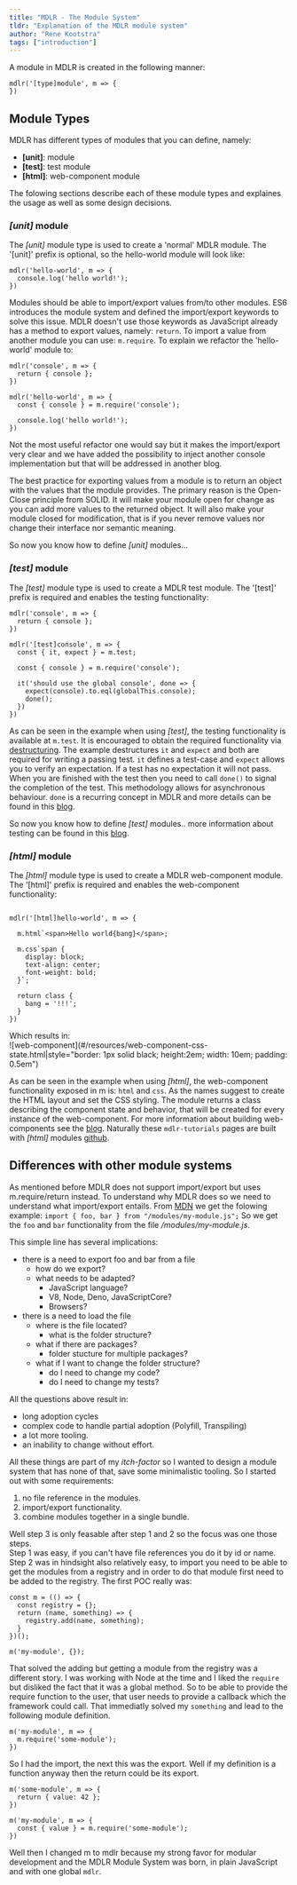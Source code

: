 ```yaml
---
title: "MDLR - The Module System"
tldr: "Explanation of the MDLR module system"
author: "Rene Kootstra"
tags: ["introduction"]
---
```


A module in MDLR is created in the following manner: 
```
mdlr('[type]module', m => {
})
```

## Module Types
MDLR has different types of modules that you can define, namely:
- **[unit]**: module
- **[test]**: test module
- **[html]**: web-component module
  
The folowing sections describe each of these module types and explaines the usage as well as some design decisions. 

### *[unit]* module

The *[unit]* module type is used to create a 'normal' MDLR module. The '[unit]' prefix is optional, so the hello-world module will look like:  
```
mdlr('hello-world', m => {
  console.log('hello world!');
})
```
Modules should be able to import/export values from/to other modules. ES6 introduces the module system and defined the import/export keywords to solve this issue. MDLR doesn't use those keywords as JavaScript already has a method to export values, namely: `return`. To import a value from another module you can use: `m.require`. To explain we refactor the 'hello-world' module to:
```
mdlr('console', m => {
  return { console };
})
  
mdlr('hello-world', m => {
  const { console } = m.require('console');
  
  console.log('hello world!');
})
```
Not the most useful refactor one would say but it makes the import/export very clear and we have added the possibility to inject another console implementation but that will be addressed in another blog.  
  
The best practice for exporting values from a module is to return an object with the values that the module provides. 
The primary reason is the Open-Close principle from SOLID. It will make your module open for change as you can add more values to the returned object. It will also make your module closed for modification, that is if you never remove values nor change their interface nor semantic meaning.  
  
So now you know how to define *[unit]* modules...

### *[test]* module

The *[test]* module type is used to create a MDLR test module. The '[test]' prefix is required and enables the testing functionality:
```
mdlr('console', m => {
  return { console };
})
  
mdlr('[test]console', m => {
  const { it, expect } = m.test;  
  
  const { console } = m.require('console');  
  
  it('should use the global console', done => {  
    expect(console).to.eql(globalThis.console);  
    done();
  })  
})
```
As can be seen in the example when using *[test]*, the testing functionality is available at `m.test`. It is encouraged to obtain the required functionality via [destructuring](https://developer.mozilla.org/en-US/docs/Web/JavaScript/Reference/Operators/Destructuring_assignment). The example destructures `it` and `expect` and both are required for writing a passing test. `it` defines a test-case and `expect` allows you to verify an expectation. If a test has no expectation it will not pass. When you are finished with the test then you need to call `done()` to signal the completion of the test. This methodology allows for asynchronous behaviour. `done` is a recurring concept in MDLR and more details can be found in this [blog](link:#/posts/20221202-getting-async-things-done.md).  
  
So now you know how to define *[test]* modules.. more information about testing can be found in this [blog](link:#/posts/20231203-mdlr-testing.md).

### *[html]* module

The *[html]* module type is used to create a MDLR web-component module. The '[html]' prefix is required and enables the web-component functionality:
```

mdlr('[html]hello-world', m => {
  
  m.html`<span>Hello world{bang}</span>;
  
  m.css`span {
    display: block;
    text-align: center;
    font-weight: bold;
  }`;
  
  return class {
    bang = '!!!';
  }
})
```
Which results in:  
![web-component](#/resources/web-component-css-state.html|style="border: 1px solid black; height:2em; width: 10em; padding: 0.5em")  
  
As can be seen in the example when using *[html]*, the web-component functionality exposed in m is: `html` and `css`. As the names suggest to create the HTML layout and set the CSS styling. The module returns a class describing the component state and behavior, that will be created for every instance of the web-component. For more information about building web-components see the [blog](link:#/posts/20221129-webpages-with-mdlr.md).  Naturally these `mdlr-tutorials` pages are built with *[html]* modules [github](https://github.com/kootstra-rene/mdlr-tutorials/tree/main/user/blog).

## Differences with other module systems

As mentioned before MDLR does not support import/export but uses m.require/return instead. To understand why MDLR does so we need to understand what import/export entails. From [MDN](https://developer.mozilla.org/en-US/docs/Web/JavaScript/Reference/Statements/import) we get the folowing example: ```import { foo, bar } from "/modules/my-module.js";```
So we get the `foo` and `bar` functionality from the file */modules/my-module.js*.  
  
This simple line has several implications:
- there is a need to export foo and bar from a file
  - how do we export?
  - what needs to be adapted?
    - JavaScript language?
    - V8, Node, Deno, JavaScriptCore?
    - Browsers?
- there is a need to load the file
  - where is the file located?
    - what is the folder structure?
  - what if there are packages?
    - folder stucture for multiple packages?
  - what if I want to change the folder structure?
    - do I need to change my code?
    - do I need to change my tests?  
  
All the questions above result in:
- long adoption cycles
- complex code to handle partial adoption (Polyfill, Transpiling)
- a lot more tooling. 
- an inability to change without effort.
  
All these things are part of my *itch-factor* so I wanted to design a module system that has none of that, save some minimalistic tooling. So I started out with some requirements:  
1) no file reference in the modules.  
2) import/export functionality.  
3) combine modules together in a single bundle.  
  
Well step 3 is only feasable after step 1 and 2 so the focus was one those steps.  
Step 1 was easy, if you can't have file references you do it by id or name.  
Step 2 was in hindsight also relatively easy, to import you need to be able to get the modules from a registry and in order to do that module first need to be added to the registry. The first POC really was:
```
const m = (() => {
  const registry = {};
  return (name, something) => {
    registry.add(name, something);
  }
})();  
  
m('my-module', {});
```
That solved the adding but getting a module from the registry was a different story. I was working with Node at the time and I liked the `require` but disliked the fact that it was a global method. So to be able to provide the require function to the user, that user needs to provide a callback which the framework could call. That immediatly solved my `something` and lead to the following module definition.
```
m('my-module', m => {
  m.require('some-module');
})
```  

So I had the import, the next this was the export. Well if my definition is a function anyway then the return could be its export.
```
m('some-module', m => {
  return { value: 42 };
})  
  
m('my-module', m => {
  const { value } = m.require('some-module');
})
```  

Well then I changed m to mdlr because my strong favor for modular development and the MDLR Module System was born, in plain JavaScript and with one global `mdlr`.